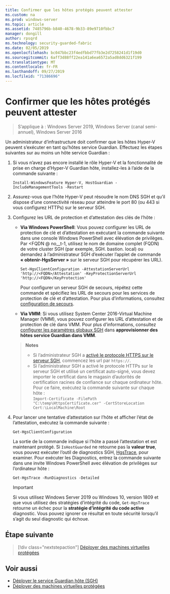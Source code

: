 ```yaml
---
title: Confirmer que les hôtes protégés peuvent attester
ms.custom: na
ms.prod: windows-server
ms.topic: article
ms.assetid: 7485796b-b840-4678-9b33-89e9710fbbc7
manager: dongill
author: rpsqrd
ms.technology: security-guarded-fabric
ms.date: 02/05/2019
ms.openlocfilehash: bc047bbc23f4edfbbd77fb3e2d7258241d1f19d0
ms.sourcegitcommit: 6aff3d88ff22ea141a6ea6572a5ad8dd6321f199
ms.translationtype: MT
ms.contentlocale: fr-FR
ms.lasthandoff: 09/27/2019
ms.locfileid: "71386696"
---
```

# <a name="confirm-guarded-hosts-can-attest"></a>Confirmer que les hôtes protégés peuvent attester 

>S’applique à : Windows Server 2019, Windows Server (canal semi-annuel), Windows Server 2016


Un administrateur d’infrastructure doit confirmer que les hôtes Hyper-V peuvent s’exécuter en tant qu’hôtes service Guardian. Effectuez les étapes suivantes sur au moins un hôte service Guardian :

1.  Si vous n’avez pas encore installé le rôle Hyper-V et la fonctionnalité de prise en charge d’Hyper-V Guardian hôte, installez-les à l’aide de la commande suivante :

        Install-WindowsFeature Hyper-V, HostGuardian -IncludeManagementTools -Restart

2.  Assurez-vous que l’hôte Hyper-V peut résoudre le nom DNS SGH et qu’il dispose d’une connectivité réseau pour atteindre le port 80 (ou 443 si vous configurez HTTPs) sur le serveur SGH.

2.  Configurez les URL de protection et d’attestation des clés de l’hôte :

    - **Via Windows PowerShell**: Vous pouvez configurer les URL de protection de clé et d’attestation en exécutant la commande suivante dans une console Windows PowerShell avec élévation de privilèges. Par &lt;FQDN @ no__t-1, utilisez le nom de domaine complet (FQDN) de votre cluster SGH (par exemple, SGH. bastion. local) ou demandez à l’administrateur SGH d’exécuter l’applet de commande **« obtenir-HgsServer »** sur le serveur SGH pour récupérer les URL).

        `Set-HgsClientConfiguration -AttestationServerUrl 'http://<FQDN>/Attestation' -KeyProtectionServerUrl 'http://<FQDN>/KeyProtection'`

        Pour configurer un serveur SGH de secours, répétez cette commande et spécifiez les URL de secours pour les services de protection de clé et d’attestation. Pour plus d’informations, consultez [configuration de secours](guarded-fabric-manage-branch-office.md#fallback-configuration). 

    - **Via VMM**: Si vous utilisez System Center 2016-Virtual Machine Manager (VMM), vous pouvez configurer les URL d’attestation et de protection de clé dans VMM. Pour plus d’informations, consultez [configurer les paramètres globaux SGH](https://technet.microsoft.com/system-center-docs/vmm/scenario/guarded-hosts#configure-global-hgs-settings) dans **approvisionner des hôtes service Guardian dans VMM**.
    
    >**Notes**
    > - Si l’administrateur SGH a [activé le protocole HTTPS sur le serveur SGH](guarded-fabric-configure-hgs-https.md), commencez les url par `https://`.
    > - Si l’administrateur SGH a activé le protocole HTTPs sur le serveur SGH et utilisé un certificat auto-signé, vous devez importer le certificat dans le magasin d’autorités de certification racines de confiance sur chaque ordinateur hôte. Pour ce faire, exécutez la commande suivante sur chaque hôte :<br>
        `Import-Certificate -FilePath "C:\temp\HttpsCertificate.cer" -CertStoreLocation Cert:\LocalMachine\Root`
    
3.  Pour lancer une tentative d’attestation sur l’hôte et afficher l’état de l’attestation, exécutez la commande suivante :

        Get-HgsClientConfiguration

    La sortie de la commande indique si l’hôte a passé l’attestation et est maintenant protégé. Si `IsHostGuarded` ne retourne pas la **valeur true**, vous pouvez exécuter l’outil de diagnostics SGH, [HgsTrace](https://technet.microsoft.com/library/mt718831.aspx), pour examiner. Pour exécuter les Diagnostics, entrez la commande suivante dans une invite Windows PowerShell avec élévation de privilèges sur l’ordinateur hôte :

        Get-HgsTrace -RunDiagnostics -Detailed

    > [!IMPORTANT]
    > Si vous utilisez Windows Server 2019 ou Windows 10, version 1809 et que vous utilisez des stratégies d’intégrité du code, `Get-HgsTrace` retourne un échec pour la **stratégie d’intégrité du code active** diagnostic.
    > Vous pouvez ignorer ce résultat en toute sécurité lorsqu’il s’agit du seul diagnostic qui échoue.

## <a name="next-step"></a>Étape suivante

> [!div class="nextstepaction"]
> [Déployer des machines virtuelles protégées](guarded-fabric-configuration-scenarios-for-shielded-vms-overview.md)

## <a name="see-also"></a>Voir aussi

- [Déployer le service Guardian hôte (SGH)](guarded-fabric-deploying-hgs-overview.md)
- [Déployer des machines virtuelles protégées](guarded-fabric-configuration-scenarios-for-shielded-vms-overview.md)

